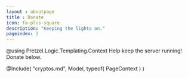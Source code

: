 ```yaml
---
layout : aboutpage
title : Donate
icon: fa-plus-square
description: "Keeping the lights on."
pageindex: 3
---
```

@using Pretzel.Logic.Templating.Context
Help keep the server running!  Donate below.

@Include( "cryptos.md", Model, typeof( PageContext ) )
